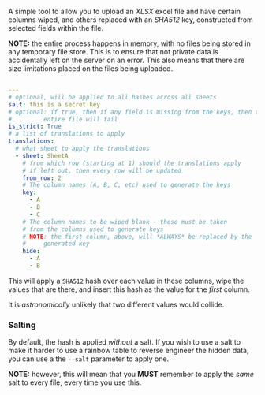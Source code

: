 A simple tool to allow you to upload an *XLSX* excel file
and have certain columns wiped, and others replaced with an *SHA512*
key, constructed from selected fields within the file.

**NOTE:** the entire process happens in memory, with no files being
stored in any temporary file store. This is to ensure that not 
private data is accidentally left on the server on an error. This
also means that there are size limitations placed on the files being uploaded.



```yaml

---
# optional, will be applied to all hashes across all sheets
salt: this is a secret key
# optional: if true, then if any field is missing from the keys, then the
#         entire file will fail
is_strict: True
# a list of translations to apply
translations:
  # what sheet to apply the translations
  - sheet: SheetA
    # from which row (starting at 1) should the translations apply
    # if left out, then every row will be updated
    from_row: 2
    # The column names (A, B, C, etc) used to generate the keys
    key:
      - A
      - B
      - C
    # The column names to be wiped blank - these must be taken
    # from the columns used to generate keys
    # NOTE: the first column, above, will *ALWAYS* be replaced by the
    #     generated key
    hide:
      - A
      - B
```

This will apply a `SHA512` hash over each value in these 
columns, wipe the values that are there, and insert this hash
as the value for the _first_ column. 

It is _astronomically_ unlikely that two different
values would collide.



### Salting

By default, the hash is applied _without_ a salt. If you
wish to use a salt to make it harder to use a rainbow table
to reverse engineer the hidden data, you can use a the `--salt`
parameter to apply one.

**NOTE:** however, this will mean that you **MUST** remember
to apply the _same_ salt to every file, every
time you use this.
